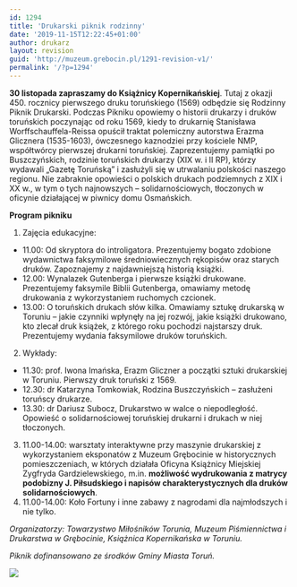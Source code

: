 ```yaml
---
id: 1294
title: 'Drukarski piknik rodzinny'
date: '2019-11-15T12:22:45+01:00'
author: drukarz
layout: revision
guid: 'http://muzeum.grebocin.pl/1291-revision-v1/'
permalink: '/?p=1294'
---
```


**30 listopada zapraszamy do Książnicy Kopernikańskiej**. Tutaj z okazji 450. rocznicy pierwszego druku toruńskiego (1569) odbędzie się Rodzinny Piknik Drukarski. Podczas Pikniku opowiemy o historii drukarzy i druków toruńskich poczynając od roku 1569, kiedy to drukarnię Stanisława Worffschauffela-Reissa opuścił traktat polemiczny autorstwa Erazma Glicznera (1535-1603), ówczesnego kaznodziei przy kościele NMP, współtwórcy pierwszej drukarni toruńskiej. Zaprezentujemy pamiątki po Buszczyńskich, rodzinie toruńskich drukarzy (XIX w. i II RP), którzy wydawali „Gazetę Toruńską” i zasłużyli się w utrwalaniu polskości naszego regionu. Nie zabraknie opowieści o polskich drukach podziemnych z XIX i XX w., w tym o tych najnowszych – solidarnościowych, tłoczonych w oficynie działającej w piwnicy domu Osmańskich.

**Program pikniku**

1. Zajęcia edukacyjne:

- 11.00: Od skryptora do introligatora. Prezentujemy bogato zdobione wydawnictwa faksymilowe średniowiecznych rękopisów oraz starych druków. Zapoznajemy z najdawniejszą historią książki.
- 12.00: Wynalazek Gutenberga i pierwsze książki drukowane. Prezentujemy faksymile Biblii Gutenberga, omawiamy metodę drukowania z wykorzystaniem ruchomych czcionek.
- 13.00: O toruńskich drukach słów kilka. Omawiamy sztukę drukarską w Toruniu – jakie czynniki wpłynęły na jej rozwój, jakie książki drukowano, kto zlecał druk książek, z którego roku pochodzi najstarszy druk. Prezentujemy wydania faksymilowe druków toruńskich.

2. Wykłady:

- 11.30: prof. Iwona Imańska, Erazm Gliczner a początki sztuki drukarskiej w Toruniu. Pierwszy druk toruński z 1569.
- 12.30: dr Katarzyna Tomkowiak, Rodzina Buszczyńskich – zasłużeni toruńscy drukarze.
- 13.30: dr Dariusz Subocz, Drukarstwo w walce o niepodległość. Opowieść o solidarnościowej toruńskiej drukarni i drukach w niej tłoczonych.

3. 11.00-14.00: warsztaty interaktywne przy maszynie drukarskiej z wykorzystaniem eksponatów z Muzeum Grębocinie w historycznych pomieszczeniach, w których działała Oficyna Książnicy Miejskiej Zygfryda Gardzielewskiego, m.in. **możliwość wydrukowania z matrycy podobizny J. Piłsudskiego i napisów charakterystycznych dla druków solidarnościowych**.
4. 11.00-14.00: Koło Fortuny i inne zabawy z nagrodami dla najmłodszych i nie tylko.

*Organizatorzy: Towarzystwo Miłośników Torunia, Muzeum Piśmiennictwa i Drukarstwa w Grębocinie, Książnica Kopernikańska w Toruniu.*

*Piknik dofinansowano ze środków Gminy Miasta Toruń.*

![](http://muzeum.grebocin.pl/wp-content/uploads/2019/11/Herb-Torunia-pion-K-810x1024.png)